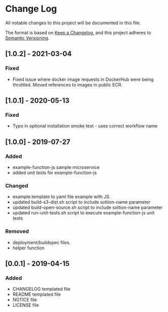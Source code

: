 # Change Log
All notable changes to this project will be documented in this file.

The format is based on [Keep a Changelog](https://keepachangelog.com/en/1.0.0/),
and this project adheres to [Semantic Versioning](https://semver.org/spec/v2.0.0.html).

## [1.0.2] - 2021-03-04
### Fixed
- Fixed issue where docker image requests in DockerHub were being throttled. Moved references to images in public ECR.

## [1.0.1] - 2020-05-13
### Fixed
- Typo in optional installation smoke test - uses correct workflow name

## [1.0.0] - 2019-07-27
### Added
- example-function-js sample microservice
- added unit tests for example-function-js

### Changed
- example.template to yaml file example with JS.
- updated build-s3-dist.sh script to include soltion-name parameter
- updated build-open-source.sh script to include soltion-name parameter
- updated run-unit-tests.sh script to execute example-function-js unit tests

### Removed
- deployment/buildspec files.
- helper function

## [0.0.1] - 2019-04-15
### Added
- CHANGELOG templated file
- README templated file
- NOTICE file
- LICENSE file
